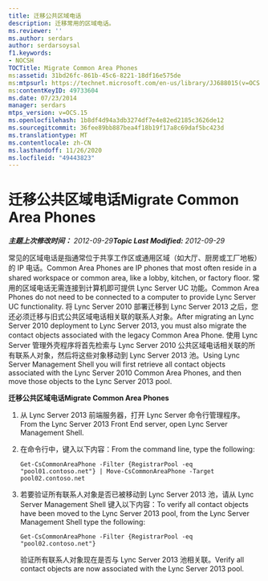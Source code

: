 ```yaml
---
title: 迁移公共区域电话
description: 迁移常用的区域电话。
ms.reviewer: ''
ms.author: serdars
author: serdarsoysal
f1.keywords:
- NOCSH
TOCTitle: Migrate Common Area Phones
ms:assetid: 31bd26fc-861b-45c6-8221-18df16e575de
ms:mtpsurl: https://technet.microsoft.com/en-us/library/JJ688015(v=OCS.15)
ms:contentKeyID: 49733604
ms.date: 07/23/2014
manager: serdars
mtps_version: v=OCS.15
ms.openlocfilehash: 1b8df4d94a3db3274df7e4e82ed2185c3626de12
ms.sourcegitcommit: 36fee89bb887bea4f18b19f17a8c69daf5bc423d
ms.translationtype: MT
ms.contentlocale: zh-CN
ms.lasthandoff: 11/26/2020
ms.locfileid: "49443823"
---
```

# <a name="migrate-common-area-phones"></a><span data-ttu-id="a00ef-103">迁移公共区域电话</span><span class="sxs-lookup"><span data-stu-id="a00ef-103">Migrate Common Area Phones</span></span>

<div data-xmlns="http://www.w3.org/1999/xhtml">

<div class="topic" data-xmlns="http://www.w3.org/1999/xhtml" data-msxsl="urn:schemas-microsoft-com:xslt" data-cs="https://msdn.microsoft.com/">

<div data-asp="https://msdn2.microsoft.com/asp">



</div>

<div id="mainSection">

<div id="mainBody"><span data-ttu-id="a00ef-104">

<span> </span></span><span class="sxs-lookup"><span data-stu-id="a00ef-104">

<span> </span></span></span>

<span data-ttu-id="a00ef-105">_**主题上次修改时间：** 2012-09-29_</span><span class="sxs-lookup"><span data-stu-id="a00ef-105">_**Topic Last Modified:** 2012-09-29_</span></span>

<span data-ttu-id="a00ef-106">常见的区域电话是指通常位于共享工作区或通用区域（如大厅、厨房或工厂地板）的 IP 电话。</span><span class="sxs-lookup"><span data-stu-id="a00ef-106">Common Area Phones are IP phones that most often reside in a shared workspace or common area, like a lobby, kitchen, or factory floor.</span></span> <span data-ttu-id="a00ef-107">常用的区域电话无需连接到计算机即可提供 Lync Server UC 功能。</span><span class="sxs-lookup"><span data-stu-id="a00ef-107">Common Area Phones do not need to be connected to a computer to provide Lync Server UC functionality.</span></span> <span data-ttu-id="a00ef-108">将 Lync Server 2010 部署迁移到 Lync Server 2013 之后，您还必须迁移与旧式公共区域电话相关联的联系人对象。</span><span class="sxs-lookup"><span data-stu-id="a00ef-108">After migrating an Lync Server 2010 deployment to Lync Server 2013, you must also migrate the contact objects associated with the legacy Common Area Phone.</span></span> <span data-ttu-id="a00ef-109">使用 Lync Server 管理外壳程序将首先检索与 Lync Server 2010 公共区域电话相关联的所有联系人对象，然后将这些对象移动到 Lync Server 2013 池。</span><span class="sxs-lookup"><span data-stu-id="a00ef-109">Using Lync Server Management Shell you will first retrieve all contact objects associated with the Lync Server 2010 Common Area Phones, and then move those objects to the Lync Server 2013 pool.</span></span>

<span data-ttu-id="a00ef-110">**迁移公共区域电话**</span><span class="sxs-lookup"><span data-stu-id="a00ef-110">**Migrate Common Area Phones**</span></span>

1.  <span data-ttu-id="a00ef-111">从 Lync Server 2013 前端服务器，打开 Lync Server 命令行管理程序。</span><span class="sxs-lookup"><span data-stu-id="a00ef-111">From the Lync Server 2013 Front End server, open Lync Server Management Shell.</span></span>

2.  <span data-ttu-id="a00ef-112">在命令行中，键入以下内容：</span><span class="sxs-lookup"><span data-stu-id="a00ef-112">From the command line, type the following:</span></span>
    
        Get-CsCommonAreaPhone -Filter {RegistrarPool -eq "pool01.contoso.net"} | Move-CsCommonAreaPhone -Target pool02.contoso.net

3.  <span data-ttu-id="a00ef-113">若要验证所有联系人对象是否已被移动到 Lync Server 2013 池，请从 Lync Server Management Shell 键入以下内容：</span><span class="sxs-lookup"><span data-stu-id="a00ef-113">To verify all contact objects have been moved to the Lync Server 2013 pool, from the Lync Server Management Shell type the following:</span></span>
    
        Get-CsCommonAreaPhone -Filter {RegistrarPool -eq "pool02.contoso.net"}
    
    <span data-ttu-id="a00ef-114">验证所有联系人对象现在是否与 Lync Server 2013 池相关联。</span><span class="sxs-lookup"><span data-stu-id="a00ef-114">Verify all contact objects are now associated with the Lync Server 2013 pool.</span></span>

<span data-ttu-id="a00ef-115"></div>

<span> </span>

</div>

</div>

</span><span class="sxs-lookup"><span data-stu-id="a00ef-115"></div>

<span> </span>

</div>

</div>

</span></span></div>

